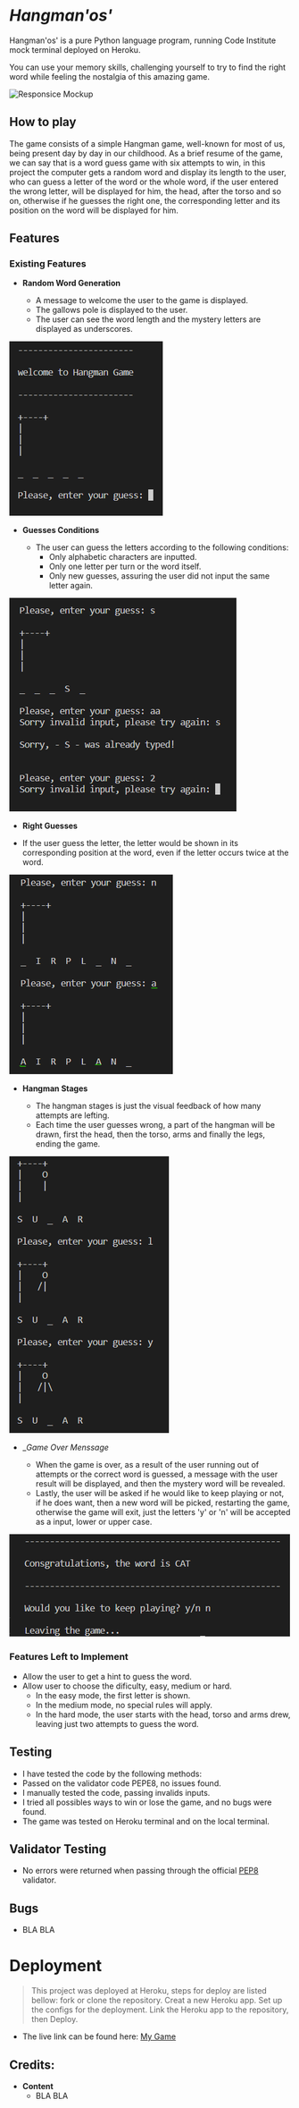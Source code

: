 # _Hangman'os'_

Hangman'os' is a pure Python language program, running Code Institute mock terminal deployed on Heroku.

You can use your memory skills, challenging yourself to try to find the right word while feeling the nostalgia of this amazing game.

![Responsice Mockup](/assets/images/ResponsiceMockup.png)

## How to play

The game consists of a simple Hangman game, well-known for most of us, being present day by day in our childhood. As a brief resume of the game, we can say that is a word guess game with six attempts to win, in this project the computer gets a random word and display its length to the user, who can guess a letter of the word or the whole word, if the user entered the wrong letter, will be displayed for him, the head, after the torso and so on, otherwise if he guesses the right one, the corresponding letter and its position on the word will be displayed for him.

## Features
### Existing Features

- __Random Word Generation__
 
  - A message to welcome the user to the game is displayed.
  - The gallows pole is displayed to the user.
  - The user can see the word length and the mystery letters are displayed as underscores.

![Land Page](/assets/images/Start-Page.png)

- __Guesses Conditions__
 
  - The user can guess the letters according to the following conditions:
    - Only alphabetic characters are inputted.
    - Only one letter per turn or the word itself.
    - Only new guesses, assuring the user did not input the same letter again.

![Guesses Conditions](/assets/images/Guesses-Conditions.png)

- __Right Guesses__

- If the user guess the letter, the letter would be shown in its corresponding position at the word, even if the letter occurs twice at the word.

![Right Guesses](/assets/images/Right-Guesses.png)


- __Hangman Stages__
 
  - The hangman stages is just the visual feedback of how many attempts are lefting.
  - Each time the user guesses wrong, a part of the hangman will be drawn, first the head, then the torso, arms and finally the legs, ending the game.

![Hangman Stages](/assets/images/Hangman-Stages.png)

- __Game Over Menssage_
 
  - When the game is over, as a result of the user running out of attempts or the correct word is guessed, a message with the user result will be displayed, and then the mystery word will be revealed.
  - Lastly, the user will be asked if he would like to keep playing or not, if he does want, then a new word will be picked, restarting the game, otherwise the game will exit, just the letters 'y' or 'n' will be accepted as a input, lower or upper case.

![Hangman Stages](/assets/images/Game-Over.png)

### Features Left to Implement

- Allow the user to get a hint to guess the word.
- Allow user to choose the dificulty, easy, medium or hard.
  - In the easy mode, the first letter is shown.
  - In the medium mode, no special rules will apply.
  - In the hard mode, the user starts with the head, torso and arms drew, leaving just two attempts to guess the word.

## Testing

- I have tested the code by the following methods:
 - Passed on the validator code PEPE8, no issues found.
 - I manually tested the code, passing invalids inputs.
 - I tried all possibles ways to win or lose the game, and no bugs were found.
 - The game was tested on Heroku terminal and on the local terminal.

## Validator Testing

- No errors were returned when passing through the official [PEP8](https://pep8ci.herokuapp.com/) validator.

## Bugs

- BLA BLA

# Deployment

> This project was deployed at Heroku, steps for deploy are listed bellow:
> fork or clone the repository.
> Creat a new Heroku app.
> Set up the configs for the deployment.
> Link the Heroku app to the repository, then Deploy.

- The live link can be found here: [My Game]()

## Credits:

- __Content__ 
    - BLA BLA